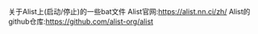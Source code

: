 关于Alist上(启动/停止)的一些bat文件
Alist官网:https://alist.nn.ci/zh/
Alist的github仓库:https://github.com/alist-org/alist